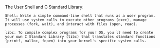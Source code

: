 The User Shell and C Standard Library:

    Shell: Write a simple command-line shell that runs as a user program. It will use system calls to execute other programs (exec), manage processes (fork, wait), and interact with files (open, read).

    libc: To compile complex programs for your OS, you'll need to create your own C Standard Library (libc) that translates standard functions (printf, malloc, fopen) into your kernel's specific system calls.